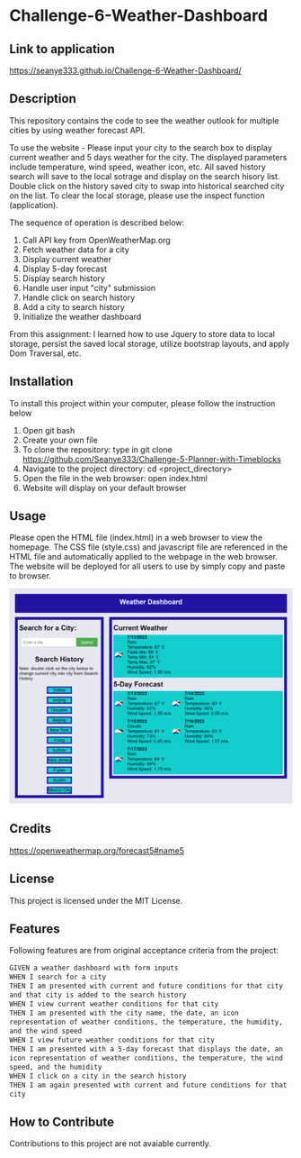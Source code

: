 # Challenge-6-Weather-Dashboard
## Link to application 
https://seanye333.github.io/Challenge-6-Weather-Dashboard/ 

## Description
This repository contains the code to see the weather outlook for multiple cities by using weather forecast API.

To use the website - Please input your city to the search box to display current weather and 5 days weather for the city. The displayed parameters include temperature, wind speed, weather icon, etc. All saved history search will save to the local sotrage and display on the search hisory list. Double click on the history saved city to swap into historical searched city on the list. To clear the local storage, please use the inspect function (application).    

The sequence of operation is described below: 
1. Call API key from OpenWeatherMap.org
2. Fetch weather data for a city
3. Display current weather 
4. Display 5-day forecast 
5. Display search history
6. Handle user input "city" submission
7. Handle click on search history
8. Add a city to search history
9. Initialize the weather dashboard

From this assignment: I learned how to use Jquery to store data to local storage, persist the saved local storage, utilize bootstrap layouts, and apply Dom Traversal, etc. 

## Installation
To install this project within your computer, please follow the instruction below
1. Open git bash
2. Create your own file
3. To clone the repository: type in git clone https://github.com/Seanye333/Challenge-5-Planner-with-Timeblocks
4. Navigate to the project directory: cd <project_directory>
5. Open the file in the web browser: open index.html
6. Website will display on your default browser

## Usage
Please open the HTML file (index.html) in a web browser to view the homepage. The CSS file (style.css) and javascript file are referenced in the HTML file and automatically applied to the webpage in the web browser. The website will be deployed for all users to use by simply copy and paste to browser.

![alt text](images/Challenge-6-Weather-Dashboard-Screenshot.png) 

## Credits
https://openweathermap.org/forecast5#name5

## License
This project is licensed under the MIT License.

## Features
Following features are from original acceptance criteria from the project: 
```
GIVEN a weather dashboard with form inputs
WHEN I search for a city
THEN I am presented with current and future conditions for that city and that city is added to the search history
WHEN I view current weather conditions for that city
THEN I am presented with the city name, the date, an icon representation of weather conditions, the temperature, the humidity, and the wind speed
WHEN I view future weather conditions for that city
THEN I am presented with a 5-day forecast that displays the date, an icon representation of weather conditions, the temperature, the wind speed, and the humidity
WHEN I click on a city in the search history
THEN I am again presented with current and future conditions for that city
```

## How to Contribute
Contributions to this project are not avaiable currently.
